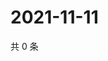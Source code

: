 # 2021-11-11

共 0 条

<!-- BEGIN WEIBO -->
<!-- 最后更新时间 Thu Nov 11 2021 17:14:49 GMT+0800 (China Standard Time) -->

<!-- END WEIBO -->
